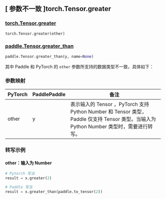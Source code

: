 ## [ 参数不一致 ]torch.Tensor.greater

### [torch.Tensor.greater](https://pytorch.org/docs/stable/generated/torch.Tensor.greater.html?highlight=torch+tensor+greater#torch.Tensor.greater)

```python
torch.Tensor.greater(other)
```

### [paddle.Tensor.greater_than](https://www.paddlepaddle.org.cn/documentation/docs/zh/api/paddle/Tensor_cn.html#greater-than-y-name-none)

```python
paddle.Tensor.greater_than(y, name=None)
```

其中 Paddle 和 PyTorch 的 `other` 参数所支持的数据类型不一致，具体如下：
### 参数映射
| PyTorch                          | PaddlePaddle                 | 备注                                                   |
|----------------------------------|------------------------------| ------------------------------------------------------ |
| other  |  y  | 表示输入的 Tensor ，PyTorch 支持 Python Number 和 Tensor 类型， Paddle 仅支持 Tensor 类型。当输入为 Python Number 类型时，需要进行转写。  |

### 转写示例
#### other：输入为 Number
```python
# Pytorch 写法
result = x.greater(2)

# Paddle 写法
result = x.greater_than(paddle.to_tensor(2))
```
